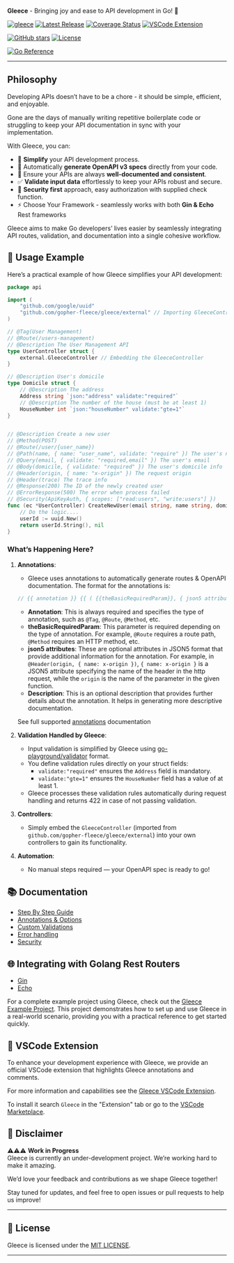 **Gleece** - Bringing joy and ease to API development in Go! 🚀   


[![gleece](https://github.com/gopher-fleece/gleece/actions/workflows/build.yml/badge.svg?branch=main)](https://github.com/gopher-fleece/gleece/actions/workflows/build.yml)
[![Latest Release](https://img.shields.io/github/v/release/gopher-fleece/gleece)](https://github.com/gopher-fleece/gleece/releases)
[![Coverage Status](https://coveralls.io/repos/github/gopher-fleece/gleece/badge.svg?branch=main)](https://coveralls.io/github/gopher-fleece/gleece?branch=main)
[![VSCode Extension](https://img.shields.io/visual-studio-marketplace/v/haim-kastner.gleece-extension?label=VSCode%20Extension)](https://marketplace.visualstudio.com/items?itemName=haim-kastner.gleece-extension)

[![GitHub stars](https://img.shields.io/github/stars/gopher-fleece/gleece.svg?style=social&label=Stars)](https://github.com/gopher-fleece/gleece/stargazers) 
[![License](https://img.shields.io/github/license/gopher-fleece/gleece.svg?style=social)](https://github.com/gopher-fleece/gleece/blob/master/LICENSE)

[![Go Reference](https://pkg.go.dev/badge/github.com/gopher-fleece/gleece.svg)](https://pkg.go.dev/github.com/gopher-fleece/gleece)


---

## Philosophy  
Developing APIs doesn’t have to be a chore - it should be simple, efficient, and enjoyable.  

Gone are the days of manually writing repetitive boilerplate code or struggling to keep your API documentation in sync with your implementation.

With Gleece, you can:  
- 🔧 **Simplify** your API development process.  
- 📜 Automatically **generate OpenAPI v3 specs** directly from your code.  
- 🎯 Ensure your APIs are always **well-documented and consistent**.  
- ✅ **Validate input data** effortlessly to keep your APIs robust and secure.
- 🔐 **Security first** approach, easy authorization with supplied check function.
- ⚡️ Choose Your Framework - seamlessly works with both **Gin & Echo** Rest frameworks

Gleece aims to make Go developers’ lives easier by seamlessly integrating API routes, validation, and documentation into a single cohesive workflow.

## 🚀 Usage Example  

Here’s a practical example of how Gleece simplifies your API development:  


```go
package api

import (
	"github.com/google/uuid"
	"github.com/gopher-fleece/gleece/external" // Importing GleeceController
)

// @Tag(User Management)
// @Route(/users-management)
// @Description The User Management API
type UserController struct {
	external.GleeceController // Embedding the GleeceController
}

// @Description User's domicile
type Domicile struct {
	// @Description The address
	Address string `json:"address" validate:"required"`
	// @Description The number of the house (must be at least 1)
	HouseNumber int `json:"houseNumber" validate:"gte=1"`
}


// @Description Create a new user
// @Method(POST)
// @Route(/user/{user_name})
// @Path(name, { name: "user_name", validate: "require" }) The user's name
// @Query(email, { validate: "required,email" }) The user's email
// @Body(domicile, { validate: "required" }) The user's domicile info
// @Header(origin, { name: "x-origin" }) The request origin
// @Header(trace) The trace info
// @Response(200) The ID of the newly created user
// @ErrorResponse(500) The error when process failed
// @Security(ApiKeyAuth, { scopes: ["read:users", "write:users"] })
func (ec *UserController) CreateNewUser(email string, name string, domicile Domicile, origin string, trace string) (string, error) {
	// Do the logic....
	userId := uuid.New()
	return userId.String(), nil
}
```
### What’s Happening Here?  

1. **Annotations**:  
   - Gleece uses annotations to automatically generate routes & OpenAPI documentation. The format for the annotations is:

   ```go
   // {{ annotation }} {{ ( {{theBasicRequiredParam}}, { json5 attributes } ) }} {{ description }}
   ```

   - **Annotation**: This is always required and specifies the type of annotation, such as `@Tag`, `@Route`, `@Method`, etc.
   - **theBasicRequiredParam**: This parameter is required depending on the type of annotation. For example, `@Route` requires a route path, `@Method` requires an HTTP method, etc.
   - **json5 attributes**: These are optional attributes in JSON5 format that provide additional information for the annotation. For example, in `@Header(origin, { name: x-origin })`, `{ name: x-origin }` is a JSON5 attribute specifying the name of the header in the http request, while the `origin` is the name of the parameter in the given function.
   - **Description**: This is an optional description that provides further details about the annotation. It helps in generating more descriptive documentation.

   See full supported [annotations](./docs/ANNOTATIONS.md) documentation


2. **Validation Handled by Gleece**:  
   - Input validation is simplified by Gleece using [go-playground/validator](https://github.com/go-playground/validator) format.  
   - You define validation rules directly on your struct fields:  
     - `validate:"required"` ensures the `Address` field is mandatory.  
     - `validate:"gte=1"` ensures the `HouseNumber` field has a value of at least 1.  
   - Gleece processes these validation rules automatically during request handling and returns 422 in case of not passing validation.  

3. **Controllers**:  
   - Simply embed the `GleeceController` (imported from `github.com/gopher-fleece/gleece/external`) into your own controllers to gain its functionality.  

4. **Automation**:  
   - No manual steps required — your OpenAPI spec is ready to go!  


## 📚 Documentation

- [Step By Step Guide](./docs/STEPBYSTEP.md)
- [Annotations & Options](./docs/ANNOTATIONS.md)
- [Custom Validations](./docs/CUSTOM_VALIDATION.md) 
- [Error handling](./docs/SECURITY.md)
- [Security](./docs/ERROR_HANDLING.md)

## 🌐 Integrating with Golang Rest Routers 

- [Gin](./docs/GIN_INTEGRATION.md)
- [Echo](./docs/ECHO_INTEGRATION.md)

For a complete example project using Gleece, check out the [Gleece Example Project](https://github.com/gopher-fleece/gleecexample#readme). This project demonstrates how to set up and use Gleece in a real-world scenario, providing you with a practical reference to get started quickly.

## 🎨 VSCode Extension

To enhance your development experience with Gleece, we provide an official VSCode extension that highlights Gleece annotations and comments.

For more information and capabilities see the [Gleece VSCode Extension](https://github.com/gopher-fleece/gleece-vscode-extension#readme).

To install it search `Gleece` in the "Extension" tab or go to the [VSCode Marketplace](https://marketplace.visualstudio.com/items?itemName=haim-kastner.gleece-extension).


## 🚧 Disclaimer  
⚠️⚠️⚠️ **Work in Progress**  
Gleece is currently an under-development project.  We’re working hard to make it amazing.

We’d love your feedback and contributions as we shape Gleece together!

Stay tuned for updates, and feel free to open issues or pull requests to help us improve!  

---

## 📜 License  
Gleece is licensed under the [MIT LICENSE](./LICENSE). 

---

